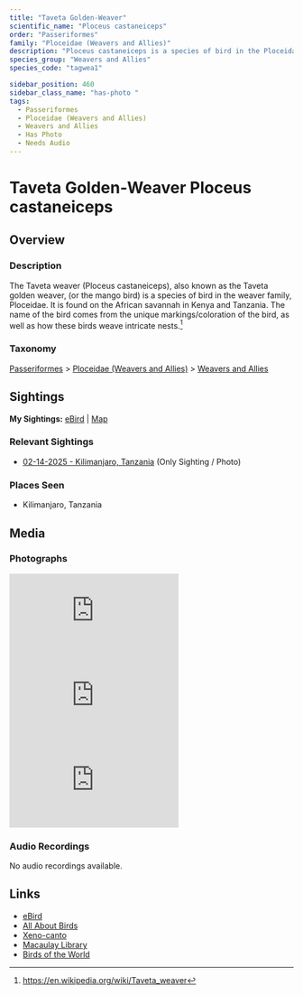 ```yaml
---
title: "Taveta Golden-Weaver"
scientific_name: "Ploceus castaneiceps"
order: "Passeriformes"
family: "Ploceidae (Weavers and Allies)"
description: "Ploceus castaneiceps is a species of bird in the Ploceidae (Weavers and Allies) family. It has been observed 1 times. It has been photographed."
species_group: "Weavers and Allies"
species_code: "tagwea1"

sidebar_position: 460
sidebar_class_name: "has-photo "
tags: 
  - Passeriformes
  - Ploceidae (Weavers and Allies)
  - Weavers and Allies
  - Has Photo
  - Needs Audio
---
```


# Taveta Golden-Weaver <span className='sci_name'>Ploceus castaneiceps</span>

## Overview

### Description
The Taveta weaver (Ploceus castaneiceps), also known as the Taveta golden weaver, (or the mango bird) is a species of bird in the weaver family, Ploceidae. 
It is found on the African savannah in Kenya and Tanzania. The name of the bird comes from the unique markings/coloration of the bird, as well as how these birds weave intricate nests.[^1]

[^1]: https://en.wikipedia.org/wiki/Taveta_weaver

### Taxonomy
[Passeriformes](/tags/passeriformes) > [Ploceidae (Weavers and Allies)](/tags/ploceidae-weavers-and-allies) > [Weavers and Allies](/tags/weavers-and-allies)


## Sightings

**My Sightings:** [eBird](https://ebird.org/lifelist?r=world&time=life&spp=tagwea1) | [Map](/map?species_code=tagwea1)

### Relevant Sightings

* [02-14-2025 - Kilimanjaro, Tanzania](https://ebird.org/checklist/S216375993) (Only Sighting / Photo)

### Places Seen

* Kilimanjaro, Tanzania



## Media
### Photographs
<iframe className="photo_iframe horizontal" src="https://macaulaylibrary.org/asset/631571515/embed" frameBorder="0" allowFullScreen></iframe>
<iframe className="photo_iframe horizontal" src="https://macaulaylibrary.org/asset/631571962/embed" frameBorder="0" allowFullScreen></iframe>
<iframe className="photo_iframe horizontal" src="https://macaulaylibrary.org/asset/631572226/embed" frameBorder="0" allowFullScreen></iframe>

### Audio Recordings
No audio recordings available.

## Links
* [eBird](https://ebird.org/species/tagwea1) 
* [All About Birds](https://www.allaboutbirds.org/guide/tagwea1) 
* [Xeno-canto](https://www.xeno-canto.org/species/ploceus-castaneiceps) 
* [Macaulay Library](https://search.macaulaylibrary.org/catalog?taxonCode=tagwea1&sort=rating_rank_desc)
* [Birds of the World](https://birdsoftheworld.org/bow/species/tagwea1)
